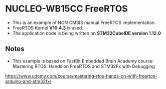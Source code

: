 # NUCLEO-WB15CC FreeRTOS 

- This is an example of NON CMSIS manual FreeRTOS implementation.
- FreeRTOS Kernel **V10.4.3** is used.
- The application code is being written on **STM32CubeIDE version 1.12.0**


## Notes
	
- This example is based on FastBit Embedded Brain Academy course: Mastering RTOS: Hands on FreeRTOS and STM32Fx with Debugging

https://www.udemy.com/course/mastering-rtos-hands-on-with-freertos-arduino-and-stm32fx/



